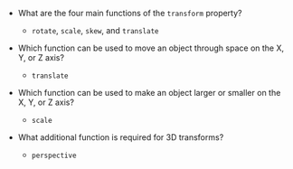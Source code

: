 - What are the four main functions of the `transform` property?
  - `rotate`, `scale`, `skew`, and `translate`

- Which function can be used to move an object through space on the X, Y, or Z axis?
  - `translate`

- Which function can be used to make an object larger or smaller on the X, Y, or Z axis?
  - `scale`

- What additional function is required for 3D transforms?
  - `perspective`
